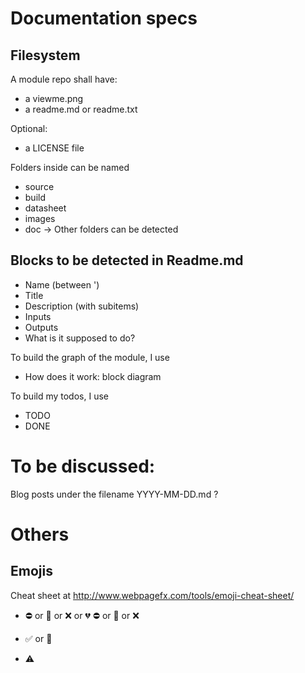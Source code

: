 # Documentation specs

## Filesystem

A module repo shall have:
* a viewme.png
* a readme.md or readme.txt

Optional:
* a LICENSE file

Folders inside can be named
* source
* build
* datasheet
* images
* doc
-> Other folders can be detected

## Blocks to be detected in Readme.md

* Name (between ')
* Title
* Description (with subitems)
* Inputs
* Outputs
* What is it supposed to do?

To build the graph of the module, I use
* How does it work: block diagram

To build my todos, I use
* TODO
* DONE

# To be discussed:

Blog posts under the filename YYYY-MM-DD.md ?



# Others 

## Emojis 

Cheat sheet at http://www.webpagefx.com/tools/emoji-cheat-sheet/

*  :no_entry: or  :red_circle: or  :x: or  :broken_heart:
     :no_entry: or  :red_circle: or  :x:

* :white_check_mark: or :green_heart: 


*  :warning:
